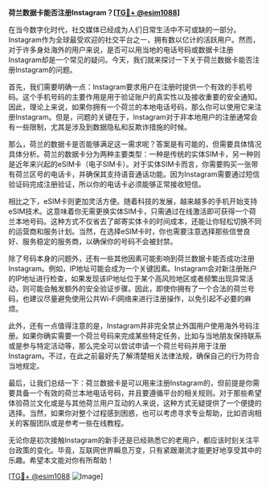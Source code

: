 **荷兰数据卡能否注册Instagram？[[TG💪+ @esim1088](https://t.me/s/esim1088)]**

在当今数字化时代，社交媒体已经成为人们日常生活中不可或缺的一部分。Instagram作为全球最受欢迎的社交平台之一，拥有数以亿计的活跃用户。然而，对于许多身处海外的用户来说，是否可以用当地的电话号码或数据卡注册Instagram却是一个常见的疑问。今天，我们就来探讨一下关于荷兰数据卡能否注册Instagram的问题。

首先，我们需要明确一点：Instagram要求用户在注册时提供一个有效的手机号码。这个手机号码的主要作用是用于验证账户的真实性以及接收重要的安全通知。因此，理论上来说，如果你拥有一个荷兰的本地电话号码，那么你可以使用它来注册Instagram。但是，问题的关键在于，Instagram对于非本地用户的注册通常会有一些限制，尤其是涉及到数据隐私和反欺诈措施的时候。

那么，荷兰的数据卡是否能够满足这一需求呢？答案是有可能的，但需要具体情况具体分析。荷兰的数据卡分为两种主要类型：一种是传统的实体SIM卡，另一种则是近年来兴起的eSIM卡（电子SIM卡）。对于实体SIM卡而言，你需要购买一张带有荷兰区号的电话卡，并确保其支持语音通话功能。因为Instagram需要通过短信验证码完成注册验证，所以你的电话卡必须能够正常接收短信。

相比之下，eSIM卡则更加灵活方便。随着科技的发展，越来越多的手机开始支持eSIM技术。这意味着你无需更换实体SIM卡，只需通过在线激活即可获得一个荷兰本地号码。这种方式不仅省去了邮寄实体卡的时间成本，还能让你轻松切换不同的运营商和服务计划。当然，在选择eSIM卡时，你也需要注意选择那些信誉良好、服务稳定的服务商，以确保你的号码不会被封禁。

除了号码本身的问题外，还有一些其他因素可能影响到荷兰数据卡能否成功注册Instagram。例如，IP地址可能会成为一个关键因素。Instagram会对新注册账户的IP地址进行检查，如果发现该IP地址位于某个高风险地区或者频繁出现异常活动，则可能会触发额外的安全验证步骤。因此，即使你拥有了一个合法的荷兰号码，也建议尽量避免使用公共Wi-Fi网络来进行注册操作，以免引起不必要的麻烦。

此外，还有一点值得注意的是，Instagram并非完全禁止外国用户使用海外号码注册。如果你确实需要一个荷兰号码来完成某些特定任务，比如与当地朋友保持联系或是参与特定活动等，那么完全可以尝试申请一个荷兰号码并用于注册Instagram。不过，在此之前最好先了解清楚相关法律法规，确保自己的行为符合当地规定。

最后，让我们总结一下：荷兰数据卡是可以用来注册Instagram的，但前提是你需要具备一个有效的荷兰本地电话号码，并且要遵循平台的相关规则。对于那些希望体验荷兰文化或是与其他荷兰用户互动的人来说，这种方式无疑提供了一个便捷的选择。当然，如果你对整个过程感到困惑，也可以考虑寻求专业帮助，比如咨询相关的客服团队或是参考一些在线教程。

无论你是初次接触Instagram的新手还是已经熟悉它的老用户，都应该时刻关注平台政策的变化。毕竟，互联网世界瞬息万变，只有紧跟潮流才能更好地享受其中的乐趣。希望本文能对你有所帮助！

[[TG💪+ @esim1088](https://t.me/s/esim1088) ![Image](https://i.postimg.cc/4NQfJmqS/Snipaste-2025-05-13-00-14-12.png)]